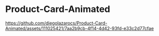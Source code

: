 # Product-Card-Animated

https://github.com/diegolazarocs/Product-Card-Animated/assets/111025421/7aa2b9cb-4f14-4d42-93fd-e33c2d77cfae

